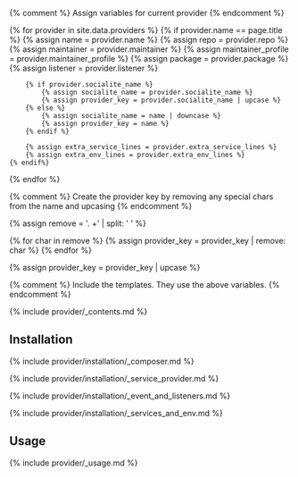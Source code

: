 {% comment %} Assign variables for current provider {% endcomment %}

{% for provider in site.data.providers %}
    {% if provider.name == page.title %}
        {% assign name = provider.name %}
        {% assign repo = provider.repo %}
        {% assign maintainer = provider.maintainer %}
        {% assign maintainer_profile = provider.maintainer_profile %}
        {% assign package = provider.package %}
        {% assign listener = provider.listener %}

        {% if provider.socialite_name %}
            {% assign socialite_name = provider.socialite_name %}
            {% assign provider_key = provider.socialite_name | upcase %}
        {% else %}
            {% assign socialite_name = name | downcase %}
            {% assign provider_key = name %}
        {% endif %}

        {% assign extra_service_lines = provider.extra_service_lines %}
        {% assign extra_env_lines = provider.extra_env_lines %}
    {% endif%}
{% endfor %}

{% comment %} Create the provider key by removing any special chars from the name and upcasing {% endcomment %}

{% assign remove = '. +' | split: ' ' %}

{% for char in remove %}
   {% assign provider_key = provider_key | remove: char %}
{% endfor %}

{% assign provider_key = provider_key | upcase %}

{% comment %}
Include the templates.  They use the above variables.
{% endcomment %}

{% include provider/_contents.md %}

## Installation

{% include provider/installation/_composer.md %}

{% include provider/installation/_service_provider.md %}

{% include provider/installation/_event_and_listeners.md %}

{% include provider/installation/_services_and_env.md %}

## Usage

{% include provider/_usage.md %}
